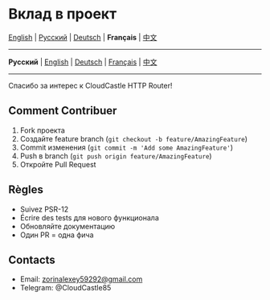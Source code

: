 # Вклад в проект

[English](../en/CONTRIBUTING.md) | [Русский](../../CONTRIBUTING.md) | [Deutsch](../de/CONTRIBUTING.md) | **Français** | [中文](../zh/CONTRIBUTING.md)

---

**Русский** | [English](docs/en/CONTRIBUTING.md) | [Deutsch](docs/de/CONTRIBUTING.md) | [Français](docs/fr/CONTRIBUTING.md) | [中文](docs/zh/CONTRIBUTING.md)

---

Спасибо за интерес к CloudCastle HTTP Router!

## Comment Contribuer

1. Fork проекта
2. Создайте feature branch (`git checkout -b feature/AmazingFeature`)
3. Commit изменения (`git commit -m 'Add some AmazingFeature'`)
4. Push в branch (`git push origin feature/AmazingFeature`)
5. Откройте Pull Request

## Règles

- Suivez PSR-12
- Écrire des tests для нового функционала
- Обновляйте документацию
- Один PR = одна фича

## Contacts

- Email: zorinalexey59292@gmail.com
- Telegram: @CloudCastle85
